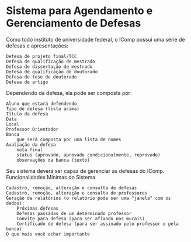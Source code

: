 # Sistema para Agendamento e Gerenciamento de Defesas

Como todo instituto de universidade federal, o IComp possui uma série de defesas e apresentações:

    Defesa de projeto final/TCC
    Defesa de qualificação de mestrado
    Defesa de dissertação de mestrado
    Defesa de qualificação de doutorado
    Defesa de tese de doutorado
    Defesa de artigo

Dependendo da defesa, ela pode ser composta por:

    Aluno que estará defendendo
    Tipo de defesa (lista acima)
    Título da defesa
    Data
    Local
    Professor Orientador
    Banca
        que será composta por uma lista de nomes
    Avaliação da defesa
        nota final
        status (aprovado, aprovado condicionalmente, reprovado)
        observações da banca (texto)

Seu sistema deverá ser capaz de gerenciar as defesas do IComp.
Funcionalidades Mínimas do Sistema

    Cadastro, remoção, alteração e consulta de defesas
    Cadastro, remoção, alteração e consulta de professores
    Geração de relatórios (o relatório pode ser uma "janela" com os dados):
        Próximas defesas
        Defesas passadas de um determinado professor
        Convite para defesa (para ser afixado nos murais)
        Certificado de defesa (para ser assinado pelo professor e pela banca)
    O que mais você achar importante

